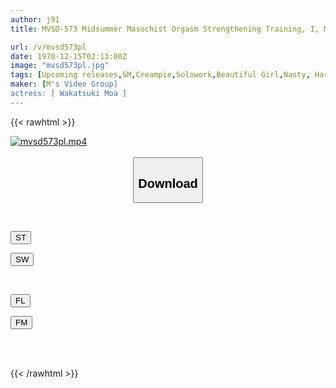 ```yaml
---
author: j91
title: MVSD-573 Midsummer Masochist Orgasm Strengthening Training, I, Moa Wakatsuki, Have Learned The Joy Of Masochism By Being Teased And Raped Day In And Day Out By My Power-harassed Seniors.

url: /v/mvsd573pl
date: 1970-12-15T02:13:00Z
image: "mvsd573pl.jpg"
tags: [Upcoming releases,SM,Creampie,Solowork,Beautiful Girl,Nasty, Hardcore,School Swimsuit	 ]
maker: [M's Video Group]
actress: [ Wakatsuki Moa ]
---
```



{{< rawhtml >}}

<div class="video" data-videoid="pending_link.html">
    <a href="javascript:;">
        <img src="/v/mvsd573pl/mvsd573pl.jpg" width="WIDTH" height="HEIGHT" alt="mvsd573pl.mp4" loading="lazy">
    </a>
</div>

<script type="text/javascript" src="https://j91.asia/asset/on-demand-pend.js"></script>

<br>
  <link rel="stylesheet" href="https://j91.asia/asset/bs5.css">
  
  <center>
  <button class="btn btn-primary" type="button" data-bs-toggle="collapse" data-bs-target=".multi-collapse" aria-expanded="false" aria-controls="multiCollapseExample1 multiCollapseExample2"><h2>Download</h2></button></center>
</p>
<div class="row">
  <div class="col">
    <div class="collapse multi-collapse" id="multiCollapseExample1">
      <div class="card card-body">
	      	      <br>
<div class="buttons">  
<p><a href="https://j91.asia/pending_link.html" target="_blank"><button class="btn-hover color-3"><i class="fa fa-download"></i> ST</button></a></p>
<p><a href="https://j91.asia/pending_link.html" target="_blank"><button class="btn-hover color-2"><i class="fa fa-download"></i> SW</button></a></p></div>
    </div>
  </div>
</div>
  <div class="col">
    <div class="collapse multi-collapse" id="multiCollapseExample2">
      <div class="card card-body">
	      <br>
<div class="buttons">
<p><a href="https://j91.asia/pending_link.html" target="_blank"><button class="btn-hover color-9"><i class="fa fa-download"></i> FL</button></a></p>
<p><a href="https://j91.asia/pending_link.html" target="_blank"><button class="btn-hover color-8"><i class="fa fa-download"></i> FM</button></a></p></div>
<br><br>
      </div>
    </div>
  </div>
</div>

{{< /rawhtml >}}